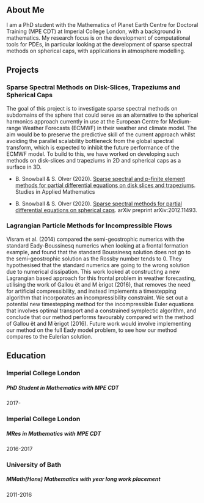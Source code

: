 ## About Me

I am a PhD student with the Mathematics of Planet Earth Centre for Doctoral Training (MPE CDT) at Imperial College London, with a background in mathematics. My research focus is on the development of computational tools for PDEs, in particular looking at the development of sparse spectral methods on spherical caps, with applications in atmosphere modelling.

## Projects

### Sparse Spectral Methods on Disk-Slices, Trapeziums and Spherical Caps

The goal of this project is to investigate sparse spectral methods on subdomains of the sphere that could serve as an alternative to the spherical harmonics approach currently in use at the European Centre for Medium-range Weather Forecasts (ECMWF) in their weather and climate model. The aim would be to preserve the predictive skill of the current approach whilst avoiding the parallel scalability bottleneck from the global spectral transform, which is expected to inhibit the future performance of the ECMWF model. To build to this, we have worked on developing such methods on disk-slices and trapeziums in 2D and spherical caps as a surface in 3D.

 - B. Snowball & S. Olver (2020). [Sparse spectral and p-finite element methods for partial differential equations on disk slices and trapeziums](https://doi.org/10.1111/sapm.12303). Studies in Applied Mathematics

 - B. Snowball & S. Olver (2020). [Sparse spectral methods for partial differential equations on spherical caps](https://arxiv.org/pdf/2012.11493.pdf). arXiv preprint arXiv:2012.11493.

### Lagrangian Particle Methods for Incompressible Flows

Visram et al. (2014) compared the semi-geostrophic numerics with the standard Eady-Boussinesq numerics when looking at a frontal formation example, and found that the standard Boussinesq solution does not go to the semi-geostrophic solution as the Rossby number tends to 0. They hypothesised that the standard numerics are going to the wrong solution due to numerical dissipation. This work looked at constructing a new Lagrangian based approach for this frontal problem in weather forecasting, utilising the work of Gallou ̈et and M ́erigot (2016), that removes the need for artificial compressibility, and instead implements a timestepping algorithm that incorporates an incompressibility constraint. We set out a potential new timestepping method for the incompressible Euler equations that involves optimal transport and a constrained symplectic algorithm, and conclude that our method performs favourably compared with the method of Gallou ̈et and M ́erigot (2016). Future work would involve implementing our method on the full Eady model problem, to see how our method compares to the Eulerian solution.

## Education

### Imperial College London
##### PhD Student in Mathematics with MPE CDT
2017-

### Imperial College London
##### MRes in Mathematics with MPE CDT
2016-2017

### University of Bath
##### MMath(Hons) Mathematics with year long work placement
2011-2016
